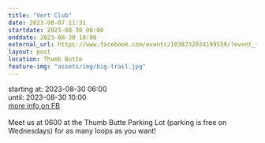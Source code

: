 ```yaml
---
title: "Vert Club"
date: 2023-08-07 11:31
startdate: 2023-08-30 06:00
enddate: 2023-08-30 10:00
external_url: https://www.facebook.com/events/1038732034199559/?event_time_id=1038732067532889
layout: post
location: Thumb Butte
feature-img: "assets/img/big-trail.jpg"
---
```


starting at: 2023-08-30 06:00<br>until: 2023-08-30 10:00<br><a href="https://www.facebook.com/events/1038732034199559/?event_time_id=1038732067532889">more info on FB</a><br><br>Meet us at 0600 at the Thumb Butte Parking Lot (parking is free on Wednesdays) for as many loops as you want! <br>
  <br>
  
